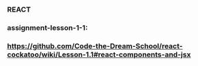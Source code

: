 ### REACT
### assignment-lesson-1-1:
### https://github.com/Code-the-Dream-School/react-cockatoo/wiki/Lesson-1.1#react-components-and-jsx
